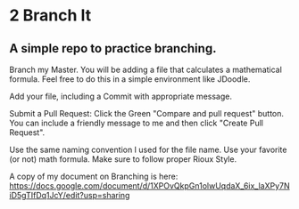 # 2 Branch It
## A simple repo to practice branching.

Branch my Master. 
You will be adding a file that calculates a mathematical formula. Feel free to do this in a simple environment like JDoodle.

Add your file, including a Commit with appropriate message.

Submit a Pull Request: Click the Green "Compare and pull request" button.  You can include a friendly message to me and then click "Create Pull Request".

Use the same naming convention I used for the file name.
Use your favorite (or not) math formula.
Make sure to follow proper Rioux Style.

A copy of my document on Branching is here: https://docs.google.com/document/d/1XPOvQkpGn1olwUqdaX_6ix_laXPy7NiD5gTIfDq1JcY/edit?usp=sharing
